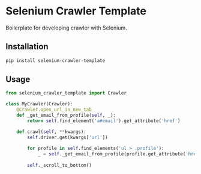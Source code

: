 # Selenium Crawler Template
Boilerplate for developing crawler with Selenium.

## Installation

```bash
pip install selenium-crawler-template
```

## Usage
```python
from selenium_crawler_template import Crawler

class MyCrawler(Crawler):
    @Crawler.open_url_in_new_tab
    def _get_email_from_profile(self, _):
        return self.find_element('a#email').get_attribute('href')

    def crawl(self, **kwargs):
        self.driver.get(kwargs['url'])
        
        for profile in self.find_elements('ul > .profile'):
            _ = self._get_email_from_profile(profile.get_attribute('href'))
           
        self._scroll_to_bottom()
```

